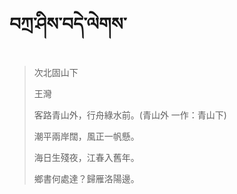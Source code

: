 # བཀྲ་ཤིས་བདེ་ལེགས་
> 次北固山下
> 
> 王灣
> 
> 客路青山外，行舟綠水前。(青山外 一作：青山下)
> 
> 潮平兩岸闊，風正一帆懸。
> 
> 海日生殘夜，江春入舊年。
> 
> 鄉書何處達？歸雁洛陽邊。
>